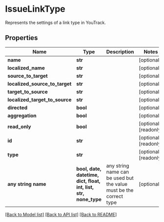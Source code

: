# IssueLinkType

Represents the settings of a link type in YouTrack.

## Properties
Name | Type | Description | Notes
------------ | ------------- | ------------- | -------------
**name** | **str** |  | [optional] 
**localized_name** | **str** |  | [optional] 
**source_to_target** | **str** |  | [optional] 
**localized_source_to_target** | **str** |  | [optional] 
**target_to_source** | **str** |  | [optional] 
**localized_target_to_source** | **str** |  | [optional] 
**directed** | **bool** |  | [optional] 
**aggregation** | **bool** |  | [optional] 
**read_only** | **bool** |  | [optional] [readonly] 
**id** | **str** |  | [optional] [readonly] 
**type** | **str** |  | [optional] [readonly] 
**any string name** | **bool, date, datetime, dict, float, int, list, str, none_type** | any string name can be used but the value must be the correct type | [optional]

[[Back to Model list]](../README.md#documentation-for-models) [[Back to API list]](../README.md#documentation-for-api-endpoints) [[Back to README]](../README.md)


